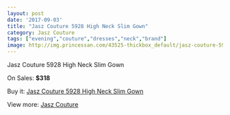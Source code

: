 ```yaml
---
layout: post
date: '2017-09-03'
title: "Jasz Couture 5928 High Neck Slim Gown"
category: Jasz Couture
tags: ["evening","couture","dresses","neck","brand"]
image: http://img.princessan.com/43525-thickbox_default/jasz-couture-5928-high-neck-slim-gown.jpg
---
```

Jasz Couture 5928 High Neck Slim Gown

On Sales: **$318**
<a href="https://www.princessan.com/en/jasz-couture/20250-jasz-couture-5928-high-neck-slim-gown.html"><amp-img layout="responsive" width="600" height="600" src="//img.princessan.com/43525-thickbox_default/jasz-couture-5928-high-neck-slim-gown.jpg" alt="Jasz Couture 5928 High Neck Slim Gown 0" /></a>
<a href="https://www.princessan.com/en/jasz-couture/20250-jasz-couture-5928-high-neck-slim-gown.html"><amp-img layout="responsive" width="600" height="600" src="//img.princessan.com/43526-thickbox_default/jasz-couture-5928-high-neck-slim-gown.jpg" alt="Jasz Couture 5928 High Neck Slim Gown 1" /></a>

Buy it: [Jasz Couture 5928 High Neck Slim Gown](https://www.princessan.com/en/jasz-couture/20250-jasz-couture-5928-high-neck-slim-gown.html "Jasz Couture 5928 High Neck Slim Gown")

View more: [Jasz Couture](https://www.princessan.com/en/24-jasz-couture "Jasz Couture")